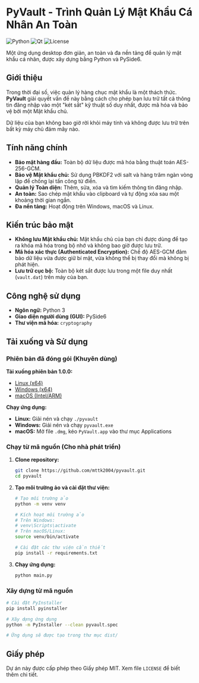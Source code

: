 # PyVault - Trình Quản Lý Mật Khẩu Cá Nhân An Toàn

![Python](https://img.shields.io/badge/python-3.10+-blue.svg)
![Qt](https://img.shields.io/badge/Qt-PySide6-green.svg)
![License](https://img.shields.io/badge/license-MIT-lightgrey.svg)

Một ứng dụng desktop đơn giản, an toàn và đa nền tảng để quản lý mật khẩu cá nhân, được xây dựng bằng Python và PySide6.

## Giới thiệu

Trong thời đại số, việc quản lý hàng chục mật khẩu là một thách thức. **PyVault** giải quyết vấn đề này bằng cách cho phép bạn lưu trữ tất cả thông tin đăng nhập vào một "két sắt" kỹ thuật số duy nhất, được mã hóa và bảo vệ bởi một Mật khẩu chủ.

Dữ liệu của bạn không bao giờ rời khỏi máy tính và không được lưu trữ trên bất kỳ máy chủ đám mây nào.

## Tính năng chính

- **Bảo mật hàng đầu:** Toàn bộ dữ liệu được mã hóa bằng thuật toán AES-256-GCM.
- **Bảo vệ Mật khẩu chủ:** Sử dụng PBKDF2 với salt và hàng trăm ngàn vòng lặp để chống lại tấn công từ điển.
- **Quản lý Toàn diện:** Thêm, sửa, xóa và tìm kiếm thông tin đăng nhập.
- **An toàn:** Sao chép mật khẩu vào clipboard và tự động xóa sau một khoảng thời gian ngắn.
- **Đa nền tảng:** Hoạt động trên Windows, macOS và Linux.

## Kiến trúc bảo mật

- **Không lưu Mật khẩu chủ:** Mật khẩu chủ của bạn chỉ được dùng để tạo ra khóa mã hóa trong bộ nhớ và không bao giờ được lưu trữ.
- **Mã hóa xác thực (Authenticated Encryption):** Chế độ AES-GCM đảm bảo dữ liệu vừa được giữ bí mật, vừa không thể bị thay đổi mà không bị phát hiện.
- **Lưu trữ cục bộ:** Toàn bộ két sắt được lưu trong một file duy nhất (`vault.dat`) trên máy của bạn.

## Công nghệ sử dụng

- **Ngôn ngữ:** Python 3
- **Giao diện người dùng (GUI):** PySide6
- **Thư viện mã hóa:** `cryptography`

## Tải xuống và Sử dụng

### Phiên bản đã đóng gói (Khuyên dùng)

**Tải xuống phiên bản 1.0.0:**
- [Linux (x64)](https://github.com/mttk2004/pyvault/releases/download/v1.0.0/pyvault-linux-x64.tar.gz)
- [Windows (x64)](https://github.com/mttk2004/pyvault/releases/download/v1.0.0/pyvault-windows-x64.zip)
- [macOS (Intel/ARM)](https://github.com/mttk2004/pyvault/releases/download/v1.0.0/pyvault-macos.dmg)

**Chạy ứng dụng:**

- **Linux:** Giải nén và chạy `./pyvault`
- **Windows:** Giải nén và chạy `pyvault.exe`
- **macOS:** Mở file `.dmg`, kéo `PyVault.app` vào thư mục Applications

### Chạy từ mã nguồn (Cho nhà phát triển)

1.  **Clone repository:**
    ```bash
    git clone https://github.com/mttk2004/pyvault.git
    cd pyvault
    ```

2.  **Tạo môi trường ảo và cài đặt thư viện:**
    ```bash
    # Tạo môi trường ảo
    python -m venv venv

    # Kích hoạt môi trường ảo
    # Trên Windows:
    # venv\Scripts\activate
    # Trên macOS/Linux:
    source venv/bin/activate

    # Cài đặt các thư viện cần thiết
    pip install -r requirements.txt
    ```

3.  **Chạy ứng dụng:**
    ```bash
    python main.py
    ```

### Xây dựng từ mã nguồn

```bash
# Cài đặt PyInstaller
pip install pyinstaller

# Xây dựng ứng dụng
python -m PyInstaller --clean pyvault.spec

# Ứng dụng sẽ được tạo trong thư mục dist/
```

## Giấy phép

Dự án này được cấp phép theo Giấy phép MIT. Xem file `LICENSE` để biết thêm chi tiết.
